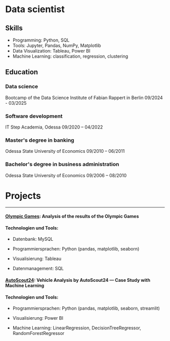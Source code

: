 # Data scientist

## Skills
- Programming: Python, SQL
- Tools: Jupyter, Pandas,  NumPy, Matplotlib
- Data Visualization: Tableau, Power BI
- Machine Learning: classification, regression, clustering
  
## Education
### Data science
  Bootcamp of the Data Science Institute of Fabian Rappert in Berlin
  09/2024 - 03/2025

### Software development
  IT Step Academia, Odessa
  09/2020 – 04/2022

### Master's degree in banking
  Odessa State University of Economics
  09/2010 – 06/2011

### Bachelor's degree in business administration
  Odessa State University of Economics
  09/2006 – 08/2010

# Projects
---
####  [Olympic Games](https://github.com/AVMatvieieva/Olympics/blob/main/README.md): Analysis of the results of the Olympic Games
  #### Technologien und Tools:
  - Datenbank: MySQL

  - Programmiersprachen: Python (pandas, matplotlib, seaborn)

  - Visualisierung: Tableau

  - Datenmanagement: SQL
 
  
#### [AutoScout24](https://github.com/AVMatvieieva/AutoScout24/blob/main/README.md): Vehicle Analysis by AutoScout24 — Case Study with Machine Learning
  #### Technologien und Tools:
  - Programmiersprachen: Python (pandas, matplotlib, seaborn, streamlit)

  - Visualisierung: Power BI

  - Machine Learning: LinearRegression, DecisionTreeRegressor, RandomForestRegressor
